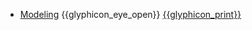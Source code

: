 * [Modeling]({{baseUrl}}/modeling/)
  <trigger for="pop:modeling-preview">{{glyphicon_eye_open}}</trigger> [{{glyphicon_print}}](modeling/print.html)

<popover id="pop:modeling-preview" title="Modeling {{glyphicon_eye_open}}" placement="right">
  <div slot="content">
    <include src="preview.md" />
  </div>
</popover>

